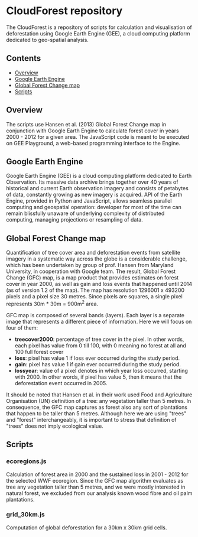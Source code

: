 # CloudForest repository 
The CloudForest is a repository of scripts for calculation and visualisation of deforestation using Google Earth Engine (GEE), a cloud computing platform dedicated to geo-spatial analysis. 

## Contents
  - [Overview](#overview)
  - [Google Earth Engine](#google-earth-engine)
  - [Global Forest Change map](#global-forest-change-map)
  - [Scripts](#scripts)

## Overview
The scripts use Hansen et al. (2013) Global Forest Change map in conjunction with Google Earth Engine to calculate forest cover in years 2000 - 2012 for a given area. The JavaScript code is meant to be executed on GEE Playground, a web-based programming interface to the Engine. 

## Google Earth Engine
Google Earth Engine (GEE) is a cloud computing platform dedicated to Earth Observation. Its massive data archive brings together over 40 years of historical and current Earth observation imagery and consists of petabytes of data, constantly growing as new imagery is acquired. API of the Earth Engine, provided in Python and JavaScript, allows seamless parallel computing and geospatial operation: developer for most of the time can remain blissfully unaware of underlying complexity of distributed computing, managing projections or resampling of data. 


## Global Forest Change map
Quantification of tree cover area and deforestation events from satellite imagery in a systematic way across the globe is a considerable challenge, which has been undertaken by group of prof. Hansen from Maryland University, in cooperation with Google team. The result, Global Forest Change (GFC) map, is a map product that provides estimates on forest cover in year 2000, as well as gain and loss events that happened until 2014 (as of version 1.2 of the map). The map has resolution 1296001 x 493200 pixels and a pixel size 30 metres. Since pixels are squares, a single pixel represents 30m * 30m = 900m<sup>2</sup> area. 

GFC map is composed of several bands (layers). Each layer is a separate image that represents a different piece of information. Here we will focus on four of them:
* **treecover2000**: percentage of tree cover in the pixel. In other words, each pixel has value from 0 till 100, with 0 meaning no forest at all and 100 full forest cover
* **loss**: pixel has value 1 if loss ever occurred during the study period.
* **gain**: pixel has value 1 if gain ever occurred during the study period.
* **lossyear**: value of a pixel denotes in which year loss occurred, starting with 2000. In other words, if pixel has value 5, then it means that the deforestation event occurred in 2005. 

It should be noted that Hansen et al. in their work used Food and Agriculture Organisation (UN) definition of a tree: any vegetation taller than 5 metres. In consequence, the GFC map captures as forest also any sort of plantations that happen to be taller than 5 metres. Although here we are using "trees" and "forest" interchangeably, it is important to stress that definition of "trees" does not imply ecological value. 

## Scripts

### ecoregions.js

Calculation of forest area in 2000 and the sustained loss in 2001 - 2012 for the selected WWF ecoregion. Since the GFC map algorithm evaluates as tree any vegetation taller than 5 metres, and we were mostly interested in natural forest, we excluded from our analysis known wood fibre and oil palm plantations. 

### grid_30km.js

Computation of global deforestation for a 30km x 30km grid cells.
